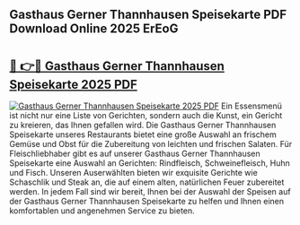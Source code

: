 ## Gasthaus Gerner Thannhausen Speisekarte PDF Download Online 2025 ErEoG

# <h2><a href="http://gcbmr0.nevu.top/?p=Gasthaus+Gerner+Thannhausen+Speisekarte">🔗 👉🔴 Gasthaus Gerner Thannhausen Speisekarte 2025 PDF</a></h2>

[![Gasthaus Gerner Thannhausen Speisekarte 2025 PDF](https://i.imgur.com/dBaPXMq.png)](http://gcbmr0.nevu.top/?p=Gasthaus+Gerner+Thannhausen+Speisekarte)
Ein Essensmenü ist nicht nur eine Liste von Gerichten, sondern auch die Kunst, ein Gericht zu kreieren, das Ihnen gefallen wird. Die Gasthaus Gerner Thannhausen Speisekarte unseres Restaurants bietet eine große Auswahl an frischem Gemüse und Obst für die Zubereitung von leichten und frischen Salaten. Für Fleischliebhaber gibt es auf unserer Gasthaus Gerner Thannhausen Speisekarte eine Auswahl an Gerichten: Rindfleisch, Schweinefleisch, Huhn und Fisch. Unseren Auserwählten bieten wir exquisite Gerichte wie Schaschlik und Steak an, die auf einem alten, natürlichen Feuer zubereitet werden. In jedem Fall sind wir bereit, Ihnen bei der Auswahl der Speisen auf der Gasthaus Gerner Thannhausen Speisekarte zu helfen und Ihnen einen komfortablen und angenehmen Service zu bieten.
